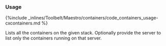 

### Usage



{%include _inlines/Toolbelt/Maestro/containers/code_containers_usage-cxcontainers.md %}

Lists all the containers on the given stack. Optionally provide the server to list only the containers running on that server.


